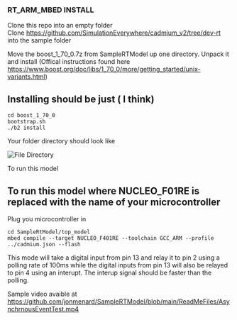 ### RT_ARM_MBED INSTALL ###

Clone this repo into an empty folder <br>
Clone https://github.com/SimulationEverywhere/cadmium_v2/tree/dev-rt into the sample folder 

Move the boost_1_70_0.7z from SampleRTModel up one directory. Unpack it and install (Offical instructions found here https://www.boost.org/doc/libs/1_70_0/more/getting_started/unix-variants.html)



## Installing should be just ( I think)
```shell
cd boost_1_70_0 
bootstrap.sh
./b2 install
```

Your folder directory should look like 

![File Directory](https://github.com/jonmenard/SampleRTModel/blob/main/ReadMeFiles/directorySetup.png?raw=true)

To run this model 

## To run this model where NUCLEO_F01RE is replaced with the name of your microcontroller
Plug you microcontroller in
```shell
cd SampleRtModel/top_model 
mbed compile --target NUCLEO_F401RE --toolchain GCC_ARM --profile ../cadmium.json --flash

```

This mode will take a digital input from pin 13 and relay it to pin 2 using a polling rate of 100ms while the digital inputs from pin 13 will also be relayed to pin 4 using an interupt. The interup signal should be faster than the polling.

Sample video avaible at https://github.com/jonmenard/SampleRTModel/blob/main/ReadMeFiles/AsynchrnousEventTest.mp4

